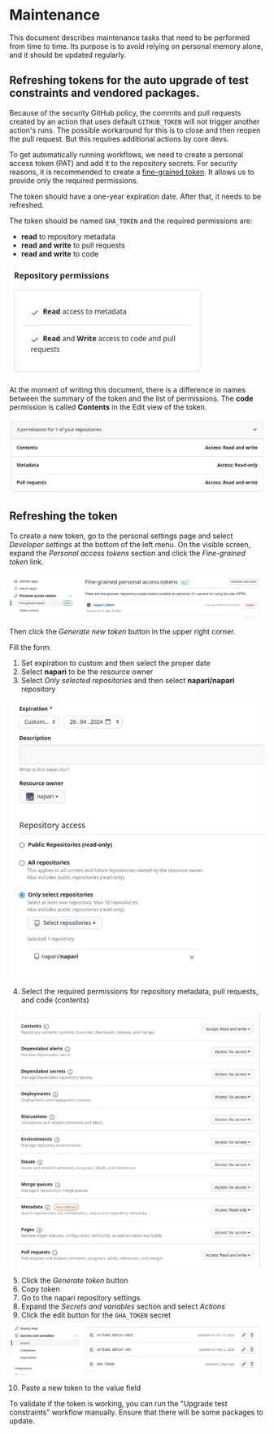 # Maintenance

This document describes maintenance tasks that need to be performed from time to time. Its purpose is to avoid relying on personal memory alone, and it should be updated regularly.

## Refreshing tokens for the auto upgrade of test constraints and vendored packages. 

Because of the security GitHub policy, the commits and pull requests created by an action that uses default `GITHUB_TOKEN`
will not trigger another action's runs. The possible workaround for this is to close and then reopen the pull request. 
But this requires additional actions by core devs.


To get automatically running workflows, we need to create a personal access token (PAT) and add it to the repository secrets.
For security reasons, it is recommended to create a [fine-grained token](https://docs.github.com/en/authentication/keeping-your-account-and-data-secure/creating-a-personal-access-token#creating-a-fine-grained-personal-access-token). It allows us to provide only the required permissions.

The token should have a one-year expiration date. After that, it needs to be refreshed.

The token should be named `GHA_TOKEN` and the required permissions are:

 * **read** to repository metadata
 * **read and write** to pull requests
 * **read and write** to code

 ![screenshot of token permissions in GitHub UI](../images/update_token_permissions.png)

 At the moment of writing this document, there is a difference in names between the summary of the token and the list of permissions.
 The **code** permission is called **Contents** in the Edit view of the token.

![screenshot of token permissions](../images/edit_token_permissions.png)

## Refreshing the token

To create a new token, go to the personal settings page and select _Developer settings_ at the bottom of the left menu. On the visible screen, expand the _Personal access tokens_ section and click the _Fine-grained token_ link.

![View on list of fine-grained tokens](../images/fine_grained_token.png)

Then click the _Generate new token_ button in the upper right corner.

Fill the form:

1. Set expiration to custom and then select the proper date
2. Select **napari** to be the resource owner 
3. Select _Only selected repositories_ and then select **napari/napari** repository

![screenshot of the token creation form](../images/token_permission_form.png)

4. Select the required permissions for repository metadata, pull requests, and code (contents)

![screenshot of the token creation form](../images/token_permission_selection.png)

5. Click the _Generate token_ button
6. Copy token 
7. Go to the napari repository settings
8. Expand the _Secrets and variables_ section and select _Actions_
9. Click the edit button for the `GHA_TOKEN` secret

![screenshot of the token creation form](../images/secrets_section.png)

10. Paste a new token to the value field

To validate if the token is working, you can run the "Upgrade test constraints" workflow manually. Ensure that there will be some packages to update.